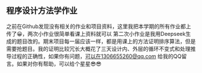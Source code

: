 ## 程序设计方法学作业

之前在Github发现没有相关的作业和项目资料，这里我把本学期的所有作业都上传了😀，两次小作业很简单看课上资料就可以
第二次小作业是我用Deepseek生成的题目改的。期末项目每一届应该一样，都是用课上的方法证明排序算法，但是需要抢题目。我的证明比较冗长大概花了三天设计内、外层的循环不变式和处理推导过程的正确性，如果你有问题，可以在1306655260@qq.com 给我的QQ留言。如果对你有帮助，可以给个星星😎😎 

